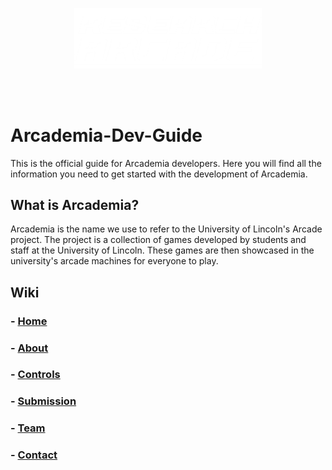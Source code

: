 <p align="center">
  <img width="300" src="https://raw.githubusercontent.com/ComputerScienceSociety/Arcademia-Dev-Guide/refs/heads/main/Assets/rarcade.png" style="margin-bottom: 3rem;">
</p>

# Arcademia-Dev-Guide
This is the official guide for Arcademia developers. Here you will find all the information you need to get started with the development of Arcademia.

## What is Arcademia?
Arcademia is the name we use to refer to the University of Lincoln's Arcade project. The project is a collection of games developed by students and staff at the University of Lincoln. These games are then showcased in the university's arcade machines for everyone to play.

## Wiki
### - [Home](https://github.com/ComputerScienceSociety/Arcademia-Dev-Guide/wiki)
### - [About](https://github.com/ComputerScienceSociety/Arcademia-Dev-Guide/wiki/About)
### - [Controls](https://github.com/ComputerScienceSociety/Arcademia-Dev-Guide/wiki/Controls)
### - [Submission](https://github.com/ComputerScienceSociety/Arcademia-Dev-Guide/wiki/Submission)
### - [Team](https://github.com/ComputerScienceSociety/Arcademia-Dev-Guide/wiki/Team)
### - [Contact](https://github.com/ComputerScienceSociety/Arcademia-Dev-Guide/wiki/Contact)
